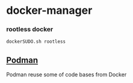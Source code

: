 # docker-manager



### rootless docker
`dockerSUDO.sh rootless`


## [Podman](https://github.com/davidkhala/docker-manager/wiki/Podman)
Podman reuse some of code bases from Docker


